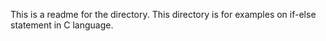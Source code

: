 This is a readme for the directory. This directory is for examples on if-else statement in C language.
